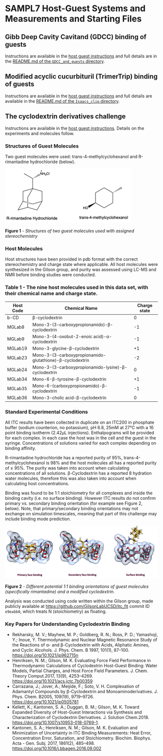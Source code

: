 # SAMPL7 Host-Guest Systems and Measurements and Starting Files

## Gibb Deep Cavity Cavitand (GDCC) binding of guests

Instructions are available in the [host guest instructions](host_guest_instructions.md) and full details are in the [README.md of the `GDCC_and_guests` directory](https://github.com/samplchallenges/SAMPL7/blob/master/host_guest/GDCC_and_guests/README.md).

## Modified acyclic cucurbituril (TrimerTrip) binding of guests

Instructions are available in the [host guest instructions](host_guest_instructions.md) and full details are available in the [README.md of the `Isaacs_clip` directory](https://github.com/samplchallenges/SAMPL7/blob/master/host_guest/Isaacs_clip/README.md).

## The cyclodextrin derivatives challenge

Instructions are available in the [host guest instructions](host_guest_instructions.md). Details on the experiments and molecules follow.

### Structures of Guest Molecules
Two guest molecules were used: trans-4-methylcyclohexanol and R-rimantadine hydrochloride (below).

![](images/CD_guests_fig1.png)

**Figure 1** - *Structures of two guest molecules used with assigned stereochemistry*

### Host Molecules
Host structures have been provided in pdb format with the correct stereochemistry and charge state where applicable.
All host molecules were synthesized in the Gilson group, and purity was assessed using LC-MS and NMR before binding studies were conducted.

### Table 1 - The nine host molecules used in this data set, with their chemical name and charge state.


| Host Code | Chemical Name | Charge state |
| --------- | ------------- | ------------ |
| b-CD      | β-cyclodextrin | 0     |
| MGLab8    | Mono-3-(3-carboxypropionamido)-β-cyclodextrin | -1 |
| MGLab9 | Mono-3-(4-oxobut-2-enoic acid)-α-cyclodextrin | -1 |
| MGLab19 | Mono-3-glycine-β-cyclodextrin | +1 |
| MGLab23 | Mono-3-(3-carboxypropionamido-glutathione)-β-cyclodextrin | -2 |
| MGLab24 | Mono-3-(3-carboxypropionamido-lysine)-β-cyclodextrin | 0 |
| MGLab34 | Mono-6-β-tyrosine-β-cyclodextrin | +1 |
| MGLab35 | Mono-6-(carboxypropionamido)-β-cyclodextrin | -1 |
| MGLab36 | Mono-3-cholic acid-β-cyclodextrin | 0 |

### Standard Experimental Conditions

All ITC results have been collected in duplicate on an ITC200 in phosphate buffer (sodium counterion, no potassium), pH 6.8, 25mM at 27℃ with a 16 point binding isotherm (2.42µL injections).
Enthalpograms will be provided for each complex.
In each case the host was in the cell and the guest in the syringe.
Concentrations of solutions varied for each complex depending on binding affinity.

R-rimantadine hydrochloride has a reported purity of 95%, trans-4-methylcyclohexanol is 98% and the host molecules all has a reported purity of ≥ 95%.
The purity was taken into account when calculating concentrations of all solutions.
β-Cyclodextrin has a reported 8 hydration water molecules, therefore this was also taken into account when calculating host concentrations.

Binding was found to be 1:1 stoichiometry for all complexes and inside the binding cavity (i.e. no surface binding).
However ITC results do not confirm primary vs. secondary binding orientation (for example see Figure 2, below).
Note, that primary/secondary binding orientations may not exchange on simulation timescales, meaning that part of this challenge may include binding mode prediction.

![](images/CD_face_binding.png)

**Figure 2** - *Different potential 1:1 binding orientations of guest molecules (specifically rimantadine) and a modified cyclodextrin.*

Analysis was conducted using code written within the Gilson group, made publicly available at https://github.com/GilsonLabUCSD/itc_fit commit ID `e9eabb0`, which treats N (stoichiometry) as floating.  

### Key Papers for Understanding Cyclodextrin Binding
- Rekharsky, M. V.; Mayhew, M. P.; Goldberg, R. N.; Ross, P. D.; Yamashoji, Y.; Inoue, Y. Thermodynamic and Nuclear Magnetic Resonance Study of the Reactions of α- and β-Cyclodextrin with Acids, Aliphatic Amines, and Cyclic Alcohols. J. Phys. Chem. B 1997, 101(1), 87–100. https://doi.org/10.1021/jp962715n
- Henriksen, N. M.; Gilson, M. K. Evaluating Force Field Performance in Thermodynamic Calculations of Cyclodextrin Host-Guest Binding: Water Models, Partial Charges, and Host Force Field Parameters. J. Chem. Theory Comput.2017, 13(9), 4253–4269. https://doi.org/10.1021/acs.jctc.7b00359
- Carrazana, J.; Jover, A.; Meijide, F.; Soto, V. H. Complexation of Adamantyl Compounds by β-Cyclodextrin and Monoaminoderivatives. J. Phys. Chem. B2005, 109(19), 9719–9726. https://doi.org/10.1021/jp0505781
- Kellett, K.; Kantonen, S. A.; Duggan, B. M.; Gilson, M. K. Toward Expanded Diversity of Host-Guest Interactions via Synthesis and Characterization of Cyclodextrin Derivatives. J. Solution Chem.2018. https://doi.org/10.1007/s10953-018-0769-1.
- Kantonen, S. A.; Henriksen, N. M.; Gilson, M. K. Evaluation and Minimization of Uncertainty in ITC Binding Measurements: Heat Error, Concentration Error, Saturation, and Stoichiometry. Biochim. Biophys. Acta - Gen. Subj. 2017, 1861(2), 485–498. https://doi.org/10.1016/j.bbagen.2016.09.002
